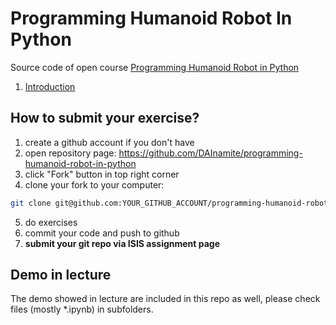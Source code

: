 Programming Humanoid Robot In Python
====================================

Source code of open course [Programming Humanoid Robot in Python](http://www.dainamite.de/programming-humanoid-robot-in-python/)

1. [Introduction](./introduction)


## How to submit your exercise?

1. create a github account if you don't have
2. open repository page: https://github.com/DAInamite/programming-humanoid-robot-in-python
3. click "Fork" button in top right corner
4. clone your fork to your computer:
  ```sh
  git clone git@github.com:YOUR_GITHUB_ACCOUNT/programming-humanoid-robot-in-python.git
  ```
5. do exercises
6. commit your code and push to github
7. **submit your git repo via ISIS assignment page**

## Demo in lecture
The demo showed in lecture are included in this repo as well, please check files (mostly *.ipynb) in subfolders.
